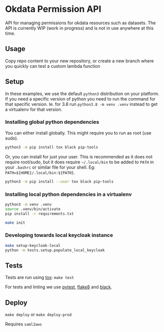 Okdata Permission API
==================
API for managing permissions for okdata resources such as datasets. The API is currently WIP (work in progress) and is
not in use anywhere at this time.


## Usage
Copy repo content to your new repository, or create a new branch where you
quickly can test a custom lambda function


## Setup

In these examples, we use the default `python3` distribution on your platform.
If you need a specific version of python you need to run the command for that
specific version. Ie. for 3.8 run `python3.8 -m venv .venv` instead to get a
virtualenv for that version.

### Installing global python dependencies

You can either install globally. This might require you to run as root (use sudo).

```bash
python3 -m pip install tox black pip-tools
```

Or, you can install for just your user. This is recommended as it does not
require root/sudo, but it does require `~/.local/bin` to be added to `PATH` in
your `.bashrc` or similar file for your shell. Eg:
`PATH=${HOME}/.local/bin:${PATH}`.

```bash
python3 -m pip install --user tox black pip-tools
```


### Installing local python dependencies in a virtualenv

```bash
python3 -m venv .venv
source .venv/bin/activate
pip install -r requirements.txt
```

```bash
make init
```


### Developing towards local keycloak instance

```bash
make setup-keycloak-local
python -m tests.setup.populate_local_keycloak
```


## Tests

Tests are run using [tox](https://pypi.org/project/tox/): `make test`

For tests and linting we use [pytest](https://pypi.org/project/pytest/),
[flake8](https://pypi.org/project/flake8/) and
[black](https://pypi.org/project/black/).


## Deploy

`make deploy` or `make deploy-prod`

Requires `saml2aws`
